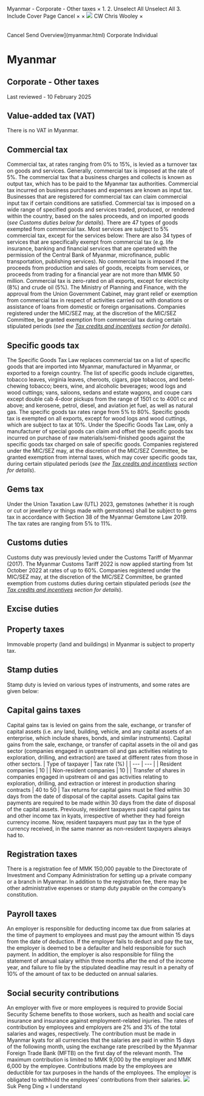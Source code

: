 Myanmar - Corporate - Other taxes
×
1.
2.
Unselect All
Unselect All
3.
Include Cover Page
Cancel
×
×
![](-/media/world-wide-tax-summaries/attachments/global---chris-wooley.ashx%3Frev=ac5e5f3223b34096b1afc2a6009c7320&revision=ac5e5f32-23b3-4096-b1af-c2a6009c7320&hash=859B7ADC84DC2CBEC9760E9E6EE7DE6D0A8BFCDF)
CW
Chris Wooley
×
######
Cancel
Send
Overview](myanmar.html)
Corporate
Individual
# Myanmar
## Corporate - Other taxes
Last reviewed - 10 February 2025
## Value-added tax (VAT)
There is no VAT in Myanmar.
## Commercial tax
Commercial tax, at rates ranging from 0% to 15%, is levied as a turnover tax on goods and services. Generally, commercial tax is imposed at the rate of 5%. The commercial tax that a business charges and collects is known as output tax, which has to be paid to the Myanmar tax authorities. Commercial tax incurred on business purchases and expenses are known as input tax. Businesses that are registered for commercial tax can claim commercial input tax if certain conditions are satisfied.
Commercial tax is imposed on a wide range of specified goods and services traded, produced, or rendered within the country, based on the sales proceeds, and on imported goods (*see Customs duties below for details*). There are 47 types of goods exempted from commercial tax.
Most services are subject to 5% commercial tax, except for the services below:
There are also 34 types of services that are specifically exempt from commercial tax (e.g. life insurance, banking and financial services that are operated with the permission of the Central Bank of Myanmar, microfinance, public transportation, publishing services).
No commercial tax is imposed if the proceeds from production and sales of goods, receipts from services, or proceeds from trading for a financial year are not more than MMK 50 million.
Commercial tax is zero-rated on all exports, except for electricity (8%) and crude oil (5%).
The Ministry of Planning and Finance, with the approval from the Union Government Cabinet, may grant relief or exemption from commercial tax in respect of activities carried out with donations or assistance of loans from domestic or foreign organisations.
Companies registered under the MIC/SEZ may, at the discretion of the MIC/SEZ Committee, be granted exemption from commercial tax during certain stipulated periods (*see the [Tax credits and incentives](myanmar/corporate/tax-credits-and-incentives.html) section for details*).
## Specific goods tax
The Specific Goods Tax Law replaces commercial tax on a list of specific goods that are imported into Myanmar, manufactured in Myanmar, or exported to a foreign country. The list of specific goods include cigarettes, tobacco leaves, virginia leaves, cheroots, cigars, pipe tobaccos, and betel-chewing tobacco; beers, wine, and alcoholic beverages; wood logs and wood cuttings; vans, saloons, sedans and estate wagons, and coupe cars except double cab 4-door pickups from the range of 1501 cc to 4001 cc and above; and kerosene, petrol, diesel, and aviation jet fuel, as well as natural gas. The specific goods tax rates range from 5% to 80%.
Specific goods tax is exempted on all exports, except for wood logs and wood cuttings, which are subject to tax at 10%.
Under the Specific Goods Tax Law, only a manufacturer of special goods can claim and offset the specific goods tax incurred on purchase of raw materials/semi-finished goods against the specific goods tax charged on sale of specific goods.
Companies registered under the MIC/SEZ may, at the discretion of the MIC/SEZ Committee, be granted exemption from internal taxes, which may cover specific goods tax, during certain stipulated periods (*see the [Tax credits and incentives](myanmar/corporate/tax-credits-and-incentives.html) section for details*).
## Gems tax
Under the Union Taxation Law (UTL) 2023, gemstones (whether it is rough or cut or jewellery or things made with gemstones) shall be subject to gems tax in accordance with Section 38 of the Myanmar Gemstone Law 2019. The tax rates are ranging from 5% to 11%.
## Customs duties
Customs duty was previously levied under the Customs Tariff of Myanmar (2017). The Myanmar Customs Tariff 2022 is now applied starting from 1st October 2022 at rates of up to 60%.
Companies registered under the MIC/SEZ may, at the discretion of the MIC/SEZ Committee, be granted exemption from customs duties during certain stipulated periods (*see the [Tax credits and incentives](myanmar/corporate/tax-credits-and-incentives.html) section for details*).
## Excise duties
## Property taxes
Immovable property (land and buildings) in Myanmar is subject to property tax.
## Stamp duties
Stamp duty is levied on various types of instruments, and some rates are given below:
## Capital gains taxes
Capital gains tax is levied on gains from the sale, exchange, or transfer of capital assets (i.e. any land, building, vehicle, and any capital assets of an enterprise, which include shares, bonds, and similar instruments).
Capital gains from the sale, exchange, or transfer of capital assets in the oil and gas sector (companies engaged in upstream oil and gas activities relating to exploration, drilling, and extraction) are taxed at different rates from those in other sectors.
| Type of taxpayer | Tax rate (%) |
| --- | --- |
| Resident companies | 10 |
| Non-resident companies | 10 |
| Transfer of shares in companies engaged in upstream oil and gas activities relating to exploration, drilling, and extraction or interest in production sharing contracts | 40 to 50 |
Tax returns for capital gains must be filed within 30 days from the date of disposal of the capital assets. Capital gains tax payments are required to be made within 30 days from the date of disposal of the capital assets. Previously, resident taxpayers paid capital gains tax and other income tax in kyats, irrespective of whether they had foreign currency income. Now, resident taxpayers must pay tax in the type of currency received, in the same manner as non-resident taxpayers always had to.
## Registration taxes
There is a registration fee of MMK 150,000 payable to the Directorate of Investment and Company Administration for setting up a private company or a branch in Myanmar. In addition to the registration fee, there may be other administrative expenses or stamp duty payable on the company’s constitution.
## Payroll taxes
An employer is responsible for deducting income tax due from salaries at the time of payment to employees and must pay the amount within 15 days from the date of deduction. If the employer fails to deduct and pay the tax, the employer is deemed to be a defaulter and held responsible for such payment. In addition, the employer is also responsible for filing the statement of annual salary within three months after the end of the income year, and failure to file by the stipulated deadline may result in a penalty of 10% of the amount of tax to be deducted on annual salaries.
## Social security contributions
An employer with five or more employees is required to provide Social Security Scheme benefits to those workers, such as health and social care insurance and insurance against employment-related injuries.
The rates of contribution by employees and employers are 2% and 3% of the total salaries and wages, respectively. The contribution must be made in Myanmar kyats for all currencies that the salaries are paid in within 15 days of the following month, using the exchange rate prescribed by the Myanmar Foreign Trade Bank (MFTB) on the first day of the relevant month.
The maximum contribution is limited to MMK 9,000 by the employer and MMK 6,000 by the employee.
Contributions made by the employees are deductible for tax purposes in the hands of the employees. The employer is obligated to withhold the employees’ contributions from their salaries.
![](-/media/world-wide-tax-summaries/myanmarsuk-peng-dingmyanmar--suk-peng-dingjpg20220720101601637.ashx%3Frev=02e87324f8024946bef1e928d6495503&revision=02e87324-f802-4946-bef1-e928d6495503&hash=59AA4BE9BE35BDBAB261CECFA2D5869DC815208E)
Suk Peng Ding
×
I understand